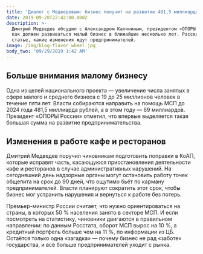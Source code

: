 ```yaml
---
title: 'Диалог с Медведевым: бизнес получит на развитие 481,5 миллиарда рублей'
date: 2019-09-28T22:42:00.000Z
description: >-
  Дмитрий Медведев обсудил с Александром Калининым, президентом «ОПОРЫ России»,
  как должен развиваться малый бизнес в ближайшие несколько лет. Рассказываем в
  статье, какие изменения ждут предпринимателей.
image: /img/blog-flavor_wheel.jpg
body_two: '09/29/2019 1:42 AM'
---
```

## Больше внимания малому бизнесу

Одна из целей национального проекта — увеличение числа занятых в сфере малого и среднего бизнеса с 19 до 25 миллионов человек в течение пяти лет. Власти собираются направить на помощь МСП до 2024 года 481,5 миллиарда рублей, а в этом году — 69 миллиардов. Президент «ОПОРЫ России» отметил, что впервые выделяется такая большая сумма на развитие предпринимательства.

## Изменения в работе кафе и ресторанов

Дмитрий Медведев поручил чиновникам подготовить поправки в КоАП, которые исправят часть, касающуюся приостановления деятельности кафе и ресторанов в случае административных нарушений. На сегодняшний день надзорные органы могут остановить работу точек общепита на срок до 90 дней, что ощутимо бьёт по карману предпринимателей. Власти планируют сократить этот срок, чтобы бизнес мог устранить нарушения и вернуться к работе без потерь.

Премьер-министр России считает, что нужно ориентироваться на страны, в которых 50 % населения занято в секторе МСП. И если посмотреть на статистику, чиновники двигаются в правильном направлении: по данным Росстата, оборот МСП вырос на 10 %, а кредитный портфель больше чем на 11 %, по информации из ЦБ. Остаётся только одна «загадка» — почему бизнес не рад «заботе» государства, и всё больше предпринимателей уходит с рынка.
